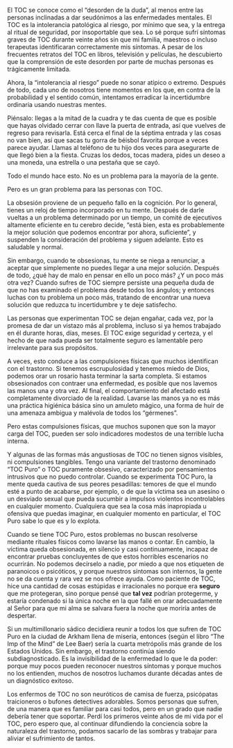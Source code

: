 El TOC se conoce como el “desorden de la duda”, al menos entre las personas inclinadas a dar seudónimos a las enfermedades mentales. El TOC es la intolerancia patológica al riesgo, por mínimo que sea, y la entrega al ritual de seguridad, por insoportable que sea. Lo sé porque sufrí síntomas graves de TOC durante veinte años sin que mi familia, maestros o incluso terapeutas identificaran correctamente mis síntomas. A pesar de los frecuentes retratos del TOC en libros, televisión y películas, he descubierto que la comprensión de este desorden por parte de muchas personas es trágicamente limitada.

Ahora, la “intolerancia al riesgo” puede no sonar atípico o extremo. Después de todo, cada uno de nosotros tiene momentos en los que, en contra de la probabilidad y el sentido común, intentamos erradicar la incertidumbre ordinaria usando nuestras mentes.

Piénsalo: llegas a la mitad de la cuadra y te das cuenta de que es posible que hayas olvidado cerrar con llave la puerta de entrada, así que vuelves de regreso para revisarla. Está cerca el final de la séptima entrada y las cosas no van bien, así que sacas tu gorra de béisbol favorita porque a veces parece ayudar. Llamas al teléfono de tu hijo dos veces para asegurarte de que llegó bien a la fiesta. Cruzas los dedos, tocas madera, pides un deseo a una moneda, una estrella o una pestaña que se cayó.

Todo el mundo hace esto. No es un problema para la mayoría de la gente.

Pero es un gran problema para las personas con TOC.

La obsesión proviene de un pequeño fallo en la cognición. Por lo general, tienes un reloj de tiempo incorporado en tu mente. Después de darle vueltas a un problema determinado por un tiempo, un comité de ejecutivos altamente eficiente en tu cerebro decide, “está bien, esta es probablemente la mejor solución que podemos encontrar por ahora, suficiente”, y suspenden la consideración del problema y siguen adelante. Esto es saludable y normal.

Sin embargo, cuando te obsesionas, tu mente se niega a renunciar, a aceptar que simplemente no puedes llegar a una mejor solución. Después de todo, ¿qué hay de malo en pensar en ello un poco más? ¿Y un poco más otra vez? Cuando sufres de TOC siempre persiste una pequeña duda de que no has examinado el problema desde todos los ángulos; y entonces luchas con tu problema un poco más, tratando de encontrar una nueva solución que reduzca tu incertidumbre y te deje satisfecho.

Las personas que experimentan TOC  se dejan engañar, cada vez, por la promesa de dar un vistazo más al problema, incluso si ya hemos trabajado en él durante horas, días, meses. El TOC exige seguridad y certeza, y el hecho de que nada pueda ser totalmente seguro es lamentable pero irrelevante para sus propósitos.

A veces, esto conduce a las compulsiones físicas que muchos identifican con el trastorno. Si tenemos escrupulosidad y tenemos miedo de Dios, podemos orar un rosario hasta terminar la sarta completa. Si estamos obsesionados con contraer una enfermedad, es posible que nos lavemos las manos una y otra vez. Al final, el comportamiento del afectado está completamente divorciado de la realidad. Lavarse las manos ya no es más una práctica higiénica básica sino un amuleto mágico, una forma de huir de una amenaza ambigua y malévola de todos los “gérmenes”.

Pero estas compulsiones físicas, que muchos suponen que son la mayor carga del TOC, pueden ser solo indicadores modestos de una terrible lucha interna.

Y algunas de las formas más angustiosas de TOC no tienen signos visibles, ni compulsiones tangibles. Tengo una variante del trastorno denominado “TOC Puro” o TOC puramente obsesivo, caracterizado por pensamientos intrusivos que no puedo controlar. Cuando se experimenta TOC Puro, la mente queda cautiva de sus peores pesadillas: temores de que el mundo esté a punto de acabarse, por ejemplo, o de que la víctima sea un asesino o un desviado sexual que pueda sucumbir a impulsos violentos incontrolables en cualquier momento. Cualquiera que sea la cosa más inapropiada u ofensiva que puedas imaginar, en cualquier momento en particular, el TOC Puro sabe lo que es y lo explota.

Cuando se tiene TOC Puro, estos problemas no buscan resolverse mediante rituales físicos como lavarse las manos o contar. En cambio, la víctima queda obsesionada, en silencio y casi continuamente, incapaz de encontrar pruebas concluyentes de que estos horribles escenarios no ocurrirán. No podemos decírselo a nadie, por miedo a que nos etiqueten de paranoicos o psicóticos, y porque nuestros síntomas son internos, la gente no se da cuenta y rara vez se nos ofrece ayuda. Como paciente de TOC, hice una cantidad de cosas estúpidas e irracionales no porque era **seguro** que me protegeran, sino porque pensé que **tal vez** podrían protegerme, y estaría condenado si la única noche en la que fallé en orar adecuadamente al Señor para que mi alma se salvara fuera la noche que moriría antes de despertar.

Si un multimillonario sádico decidiera reunir a todos los que sufren de TOC Puro en la ciudad de Arkham llena de miseria, entonces (según el libro “The Imp of the Mind” de Lee Baer) sería la cuarta metrópolis más grande de los Estados Unidos. Sin embargo, el trastorno continúa siendo subdiagnosticado. Es la invisibilidad de la enfermedad lo que le da poder: porque muy pocos pueden reconocer nuestros síntomas y porque muchos no los entienden, muchos de nosotros luchamos durante décadas antes de un diagnóstico exitoso.

Los enfermos de TOC no son neuróticos de camisa de fuerza, psicópatas traicioneros o bufones detectives adorables. Somos personas que sufren, de una manera que es familiar para casi todos, pero en un grado que nadie debería tener que soportar. Perdí los primeros veinte años de mi vida por el TOC, pero espero que, al continuar difundiendo la conciencia sobre la naturaleza del trastorno, podamos sacarlo de las sombras y trabajar para aliviar el sufrimiento de tantos.

